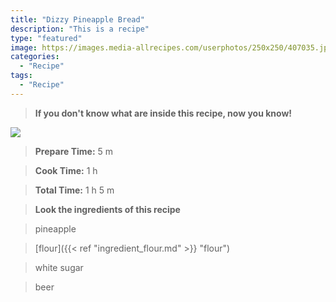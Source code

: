 ```yaml
---
title: "Dizzy Pineapple Bread"
description: "This is a recipe"
type: "featured"
image: https://images.media-allrecipes.com/userphotos/250x250/407035.jpg
categories: 
  - "Recipe"
tags: 
  - "Recipe"
---
```



>**If you don't know what are inside this recipe, now you know!**

![](../images/Recipes-Banner.jpg)
> **Prepare Time:** 5 m


> **Cook Time:** 1 h


> **Total Time:** 1 h 5 m

> **Look the ingredients of this recipe**

> pineapple

> [flour]({{< ref "ingredient_flour.md" >}} "flour")

> white sugar

> beer

